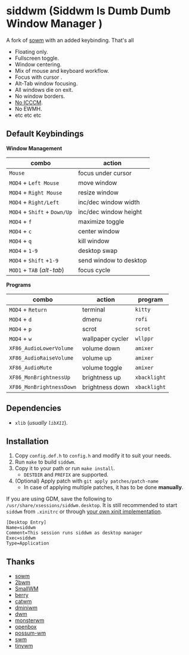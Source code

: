 # siddwm (Siddwm Is Dumb Dumb Window Manager )

A fork of [sowm](https://github.com/dylanaraps/sowm) with an added keybinding. That's all

- Floating only.
- Fullscreen toggle.
- Window centering.
- Mix of mouse and keyboard workflow.
- Focus with cursor .
- Alt-Tab window focusing.
- All windows die on exit.
- No window borders.
- [No ICCCM](https://web.archive.org/web/20190617214524/https://raw.githubusercontent.com/kfish/xsel/1a1c5edf0dc129055f7764c666da2dd468df6016/rant.txt).
- No EWMH.
- etc etc etc

## Default Keybindings

**Window Management**

| combo                        | action                 |
| -----------------------------| -----------------------|
| `Mouse`                      | focus under cursor     |
| `MOD4` + `Left Mouse`        | move window            |
| `MOD4` + `Right Mouse`       | resize window          |
| `MOD4` + `Right/Left`        | inc/dec window width   |
| `MOD4` + `Shift` + `Down/Up` | inc/dec window height  |
| `MOD4` + `f`                 | maximize toggle        |
| `MOD4` + `c`                 | center window          |
| `MOD4` + `q`                 | kill window            |
| `MOD4` + `1-9`               | desktop swap           |
| `MOD4` + `Shift` +`1-9`      | send window to desktop |
| `MOD1` + `TAB` (*alt-tab*)   | focus cycle            |

**Programs**

| combo                    | action           | program        |
| ------------------------ | ---------------- | -------------- |
| `MOD4` + `Return`        | terminal         | `kitty`        |
| `MOD4` + `d`             | dmenu            | `rofi`         |
| `MOD4` + `p`             | scrot            | `scrot`        |
| `MOD4` + `w`             | wallpaper cycler | `wllppr`       |
| `XF86_AudioLowerVolume`  | volume down      | `amixer`       |
| `XF86_AudioRaiseVolume`  | volume up        | `amixer`       |
| `XF86_AudioMute`         | volume toggle    | `amixer`       |
| `XF86_MonBrightnessUp`   | brightness up    | `xbacklight`   |
| `XF86_MonBrightnessDown` | brightness down  | `xbacklight`   |


## Dependencies

- `xlib` (*usually `libX11`*).


## Installation

1) Copy `config.def.h` to `config.h` and modify it to suit your needs.
2) Run `make` to build `siddwm`.
3) Copy it to your path or run `make install`.
    - `DESTDIR` and `PREFIX` are supported.
4) (Optional) Apply patch with `git apply patches/patch-name`
    - In case of applying multiple patches, it has to be done **manually**.

If you are using GDM, save the following to `/usr/share/xsessions/siddwm.desktop`. It is still recommended to start `siddwm` from `.xinitrc` or through
[your own xinit implementation](https://github.com/dylanaraps/bin/blob/dfd9a9ff4555efb1cc966f8473339f37d13698ba/x).

```
[Desktop Entry]
Name=siddwm
Comment=This session runs siddwm as desktop manager
Exec=siddwm
Type=Application
```


## Thanks

- [sowm](https://github.com/dylanaraps/sowm)
- [2bwm](https://github.com/venam/2bwm)
- [SmallWM](https://github.com/adamnew123456/SmallWM)
- [berry](https://github.com/JLErvin/berry)
- [catwm](https://github.com/pyknite/catwm)
- [dminiwm](https://github.com/moetunes/dminiwm)
- [dwm](https://dwm.suckless.org)
- [monsterwm](https://github.com/c00kiemon5ter/monsterwm)
- [openbox](https://github.com/danakj/openbox)
- [possum-wm](https://github.com/duckinator/possum-wm)
- [swm](https://github.com/dcat/swm)
- [tinywm](http://incise.org/tinywm.html)
